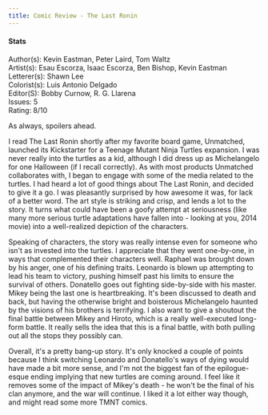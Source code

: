 ```yaml
---
title: Comic Review - The Last Ronin
---
```


#### **Stats**

Author(s): Kevin Eastman, Peter Laird, Tom Waltz  
Artist(s): Esau Escorza, Isaac Escorza, Ben Bishop, Kevin Eastman  
Letterer(s): Shawn Lee  
Colorist(s): Luis Antonio Delgado  
Editor(S): Bobby Curnow, R. G. Llarena  
Issues: 5  
Rating: 8/10  

As always, spoilers ahead.  

I read The Last Ronin shortly after my favorite board game, Unmatched, launched its Kickstarter for a Teenage Mutant Ninja Turtles expansion. I was never really into the turtles as a kid, although I did dress up as Michelangelo for one Halloween (if I recall correctly). As with most products Unmatched collaborates with, I began to engage with some of the media related to the turtles. I had heard a lot of good things about The Last Ronin, and decided to give it a go. I was pleasantly surprised by how awesome it was, for lack of a better word. The art style is striking and crisp, and lends a lot to the story. It turns what could have been a goofy attempt at seriousness (like many more serious turtle adaptations have fallen into - looking at you, 2014 movie) into a well-realized depiction of the characters.  

Speaking of characters, the story was really intense even for someone who isn't as invested into the turtles. I appreciate that they went one-by-one, in ways that complemented their characters well. Raphael was brought down by his anger, one of his defining traits. Leonardo is blown up attempting to lead his team to victory, pushing himself past his limits to ensure the survival of others. Donatello goes out fighting side-by-side with his master. Mikey being the last one is heartbreaking. It's been discussed to death and back, but having the otherwise bright and boisterous Michelangelo haunted by the visions of his brothers is terrifying. I also want to give a shoutout the final battle between Mikey and Hiroto, which is a really well-executed long-form battle. It really sells the idea that this is a final battle, with both pulling out all the stops they possibly can.  

Overall, it's a pretty bang-up story. It's only knocked a couple of points because I think switching Leonardo and Donatello's ways of dying would have made a bit more sense, and I'm not the biggest fan of the epilogue-esque ending implying that new turtles are coming around. I feel like it removes some of the impact of Mikey's death - he won't be the final of his clan anymore, and the war will continue. I liked it a lot either way though, and might read some more TMNT comics.   
